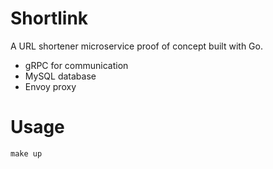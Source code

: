 # Shortlink

A URL shortener microservice proof of concept built with Go.
* gRPC for communication
* MySQL database
* Envoy proxy
# Usage
`make up`
